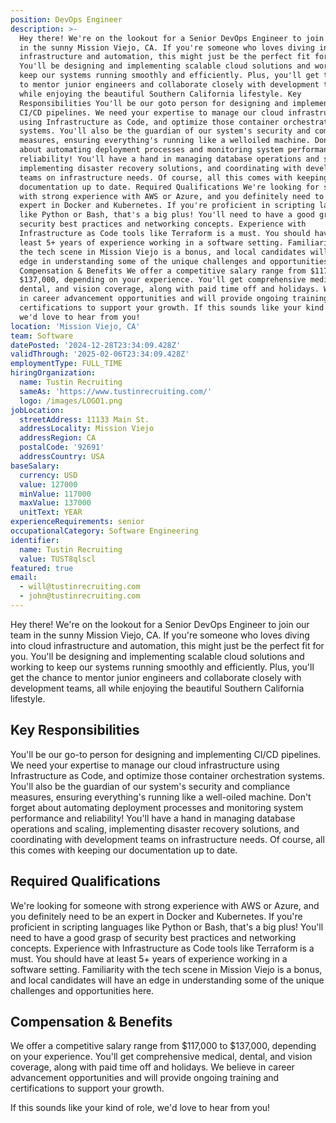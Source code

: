```yaml
---
position: DevOps Engineer
description: >-
  Hey there! We're on the lookout for a Senior DevOps Engineer to join our team
  in the sunny Mission Viejo, CA. If you're someone who loves diving into cloud
  infrastructure and automation, this might just be the perfect fit for you.
  You'll be designing and implementing scalable cloud solutions and working to
  keep our systems running smoothly and efficiently. Plus, you'll get the chance
  to mentor junior engineers and collaborate closely with development teams, all
  while enjoying the beautiful Southern California lifestyle. Key
  Responsibilities You'll be our goto person for designing and implementing
  CI/CD pipelines. We need your expertise to manage our cloud infrastructure
  using Infrastructure as Code, and optimize those container orchestration
  systems. You'll also be the guardian of our system's security and compliance
  measures, ensuring everything's running like a welloiled machine. Don't forget
  about automating deployment processes and monitoring system performance and
  reliability! You'll have a hand in managing database operations and scaling,
  implementing disaster recovery solutions, and coordinating with development
  teams on infrastructure needs. Of course, all this comes with keeping our
  documentation up to date. Required Qualifications We're looking for someone
  with strong experience with AWS or Azure, and you definitely need to be an
  expert in Docker and Kubernetes. If you're proficient in scripting languages
  like Python or Bash, that's a big plus! You'll need to have a good grasp of
  security best practices and networking concepts. Experience with
  Infrastructure as Code tools like Terraform is a must. You should have at
  least 5+ years of experience working in a software setting. Familiarity with
  the tech scene in Mission Viejo is a bonus, and local candidates will have an
  edge in understanding some of the unique challenges and opportunities here.
  Compensation & Benefits We offer a competitive salary range from $117,000 to
  $137,000, depending on your experience. You'll get comprehensive medical,
  dental, and vision coverage, along with paid time off and holidays. We believe
  in career advancement opportunities and will provide ongoing training and
  certifications to support your growth. If this sounds like your kind of role,
  we'd love to hear from you!
location: 'Mission Viejo, CA'
team: Software
datePosted: '2024-12-28T23:34:09.428Z'
validThrough: '2025-02-06T23:34:09.428Z'
employmentType: FULL_TIME
hiringOrganization:
  name: Tustin Recruiting
  sameAs: 'https://www.tustinrecruiting.com/'
  logo: /images/LOGO1.png
jobLocation:
  streetAddress: 11133 Main St.
  addressLocality: Mission Viejo
  addressRegion: CA
  postalCode: '92691'
  addressCountry: USA
baseSalary:
  currency: USD
  value: 127000
  minValue: 117000
  maxValue: 137000
  unitText: YEAR
experienceRequirements: senior
occupationalCategory: Software Engineering
identifier:
  name: Tustin Recruiting
  value: TUST8qlscl
featured: true
email:
  - will@tustinrecruiting.com
  - john@tustinrecruiting.com
---
```




Hey there! We're on the lookout for a Senior DevOps Engineer to join our team in the sunny Mission Viejo, CA. If you're someone who loves diving into cloud infrastructure and automation, this might just be the perfect fit for you. You'll be designing and implementing scalable cloud solutions and working to keep our systems running smoothly and efficiently. Plus, you'll get the chance to mentor junior engineers and collaborate closely with development teams, all while enjoying the beautiful Southern California lifestyle.

## Key Responsibilities

You'll be our go-to person for designing and implementing CI/CD pipelines. We need your expertise to manage our cloud infrastructure using Infrastructure as Code, and optimize those container orchestration systems. You'll also be the guardian of our system's security and compliance measures, ensuring everything's running like a well-oiled machine. Don't forget about automating deployment processes and monitoring system performance and reliability! You'll have a hand in managing database operations and scaling, implementing disaster recovery solutions, and coordinating with development teams on infrastructure needs. Of course, all this comes with keeping our documentation up to date.

## Required Qualifications

We're looking for someone with strong experience with AWS or Azure, and you definitely need to be an expert in Docker and Kubernetes. If you're proficient in scripting languages like Python or Bash, that's a big plus! You'll need to have a good grasp of security best practices and networking concepts. Experience with Infrastructure as Code tools like Terraform is a must. You should have at least 5+ years of experience working in a software setting. Familiarity with the tech scene in Mission Viejo is a bonus, and local candidates will have an edge in understanding some of the unique challenges and opportunities here.

## Compensation & Benefits

We offer a competitive salary range from $117,000 to $137,000, depending on your experience. You'll get comprehensive medical, dental, and vision coverage, along with paid time off and holidays. We believe in career advancement opportunities and will provide ongoing training and certifications to support your growth. 

If this sounds like your kind of role, we'd love to hear from you!
